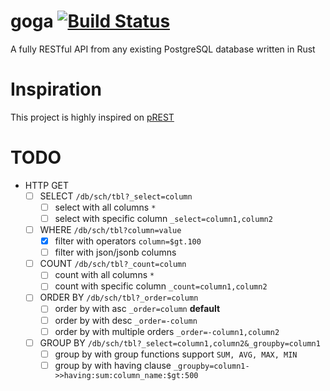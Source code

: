 # goga [![Build Status](https://travis-ci.org/marioidival/goga.svg?branch=master)](https://travis-ci.org/marioidival/goga)
A fully RESTful API from any existing PostgreSQL database written in Rust

# Inspiration

This project is highly inspired on [pREST](https://github.com/nuveo/prest/)


# TODO
- HTTP GET
	- [ ] SELECT `/db/sch/tbl?_select=column`
		- [ ] select with all columns `*`
		- [ ] select with specific column `_select=column1,column2`
	- [ ] WHERE `/db/sch/tbl?column=value`
		- [X] filter with operators `column=$gt.100`
		- [ ] filter with json/jsonb columns
	- [ ] COUNT `/db/sch/tbl?_count=column`
		- [ ] count with all columns `*`
		- [ ] count with specific column `_count=column1,column2`
	- [ ] ORDER BY `/db/sch/tbl?_order=column`
		- [ ] order by with asc `_order=column` __default__
		- [ ] order by with desc `_order=-column`
		- [ ] order by with multiple orders `_order=-column1,column2`
	- [ ] GROUP BY `/db/sch/tbl?_select=column1,column2&_groupby=column1`
		- [ ] group by with group functions support `SUM, AVG, MAX, MIN`
		- [ ] group by with having clause `_groupby=column1->>having:sum:column_name:$gt:500`
